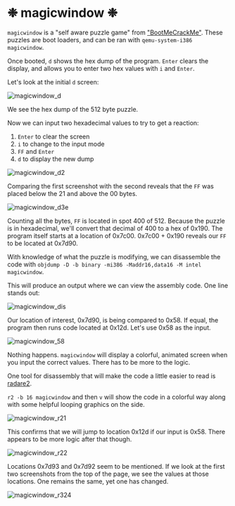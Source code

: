 # ❉ magicwindow ❉

`magicwindow` is a "self aware puzzle game" from ["BootMeCrackMe"](https://xlogicx.net/BootMe_-_CrackMe.html). These puzzles are boot loaders, and can be ran with `qemu-system-i386 magicwindow`.

Once booted, `d` shows the hex dump of the program. `Enter` clears the display, and allows you to enter two hex values with `i` and `Enter`.

Let's look at the initial `d` screen:

![magicwindow_d](https://github.com/coldwx/coldwx.github.io/assets/170867841/c41344e0-33e4-4240-8ec0-3245146ce83e)

We see the hex dump of the 512 byte puzzle.

Now we can input two hexadecimal values to try to get a reaction:

1. `Enter` to clear the screen
2. `i` to change to the input mode
3. `FF` and `Enter`
4. `d` to display the new dump

![magicwindow_d2](https://github.com/coldwx/coldwx.github.io/assets/170867841/167d4bc6-89e6-42e6-97f5-fcc3e06b50a4)

Comparing the first screenshot with the second reveals that the `FF` was placed below the 21 and above the 00 bytes.

![magicwindow_d3e](https://github.com/coldwx/coldwx.github.io/assets/170867841/88dd8e87-9bc0-44fa-96ea-a2dd41e6535e)

Counting all the bytes, `FF` is located in spot 400 of 512. Because the puzzle is in hexadecimal, we'll convert that decimal of 400 to a hex of 0x190. The program itself starts at a location of 0x7c00. 0x7c00 + 0x190 reveals our `FF` to be located at 0x7d90.

With knowledge of what the puzzle is modifying, we can disassemble the code with `objdump -D -b binary -mi386 -Maddr16,data16 -M intel magicwindow`.

This will produce an output where we can view the assembly code. One line stands out:

![magicwindow_dis](https://github.com/coldwx/coldwx.github.io/assets/170867841/d6c58a8c-7b99-4b4a-a446-1369bc7da88c)

Our location of interest, 0x7d90, is being compared to 0x58. If equal, the program then runs code located at 0x12d. Let's use 0x58 as the input.

![magicwindow_58](https://github.com/coldwx/coldwx.github.io/assets/170867841/654db1dc-2138-4ef6-a0ed-edd8ea60c025)

Nothing happens. `magicwindow` will display a colorful, animated screen when you input the correct values. There has to be more to the logic.

One tool for disassembly that will make the code a little easier to read is [radare2](https://rada.re/n/radare2.html).

`r2 -b 16 magicwindow` and then `v` will show the code in a colorful way along with some helpful looping graphics on the side.

![magicwindow_r21](https://github.com/coldwx/coldwx.github.io/assets/170867841/09867aca-b3ab-470c-b93a-bca17ff253be)

This confirms that we will jump to location 0x12d if our input is 0x58. There appears to be more logic after that though.

![magicwindow_r22](https://github.com/coldwx/coldwx.github.io/assets/170867841/966deaee-8f7a-4c26-b15f-4ef56a3f6580)

Locations 0x7d93 and 0x7d92 seem to be mentioned. If we look at the first two screenshots from the top of the page, we see the values at those locations. One remains the same, yet one has changed.

![magicwindow_r324](https://github.com/coldwx/coldwx.github.io/assets/170867841/01503f65-aa6a-4858-a1ce-e9a2e682963b)

